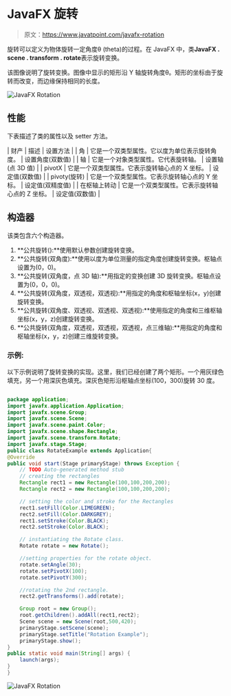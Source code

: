 # JavaFX 旋转

> 原文：<https://www.javatpoint.com/javafx-rotation>

旋转可以定义为物体旋转一定角度θ (theta)的过程。在 JavaFX 中，类**JavaFX . scene . transform . rotate**表示旋转变换。

该图像说明了旋转变换。图像中显示的矩形沿 Y 轴旋转角度θ。矩形的坐标由于旋转而改变，而边缘保持相同的长度。

![JavaFX Rotation](../img/a51aa424ea50f87945aebc8a464298e5.png)

## 性能

下表描述了类的属性以及 setter 方法。

| 财产 | 描述 | 设置方法 |
| 角 | 它是一个双类型属性。它以度为单位表示旋转角度。 | 设置角度(双数值) |
| 轴 | 它是一个对象类型属性。它代表旋转轴。 | 设置轴(点 3D 值) |
| pivotX | 它是一个双类型属性。它表示旋转轴心点的 X 坐标。 | 设定值(双数值) |
| pivoty(旋转) | 它是一个双类型属性。它表示旋转轴心点的 Y 坐标。 | 设定值(双精度值) |
| 在枢轴上转动 | 它是一个双类型属性。它表示旋转轴心点的 Z 坐标。 | 设定值(双数值) |

## 构造器

该类包含六个构造器。

1.  **公共旋转():**使用默认参数创建旋转变换。
2.  **公共旋转(双角度):**使用以度为单位测量的指定角度创建旋转变换。枢轴点设置为(0，0)。
3.  **公共旋转(双角度，点 3D 轴):**用指定的变换创建 3D 旋转变换。枢轴点设置为(0，0，0)。
4.  **公共旋转(双角度，双透视，双透视):**用指定的角度和枢轴坐标(x，y)创建旋转变换。
5.  **公共旋转(双角度、双透视、双透视、双透视):**使用指定的角度和三维枢轴坐标(x，y，z)创建旋转变换。
6.  **公共旋转(双角度，双透视，双透视，双透视，点三维轴):**用指定的角度和枢轴坐标(x，y，z)创建三维旋转变换。

### 示例:

以下示例说明了旋转变换的实现。这里，我们已经创建了两个矩形。一个用灰绿色填充，另一个用深灰色填充。深灰色矩形沿枢轴点坐标(100，300)旋转 30 度。

```java

package application;
import javafx.application.Application;
import javafx.scene.Group;
import javafx.scene.Scene;
import javafx.scene.paint.Color;
import javafx.scene.shape.Rectangle;
import javafx.scene.transform.Rotate;
import javafx.stage.Stage;
public class RotateExample extends Application{
@Override
public void start(Stage primaryStage) throws Exception {
	// TODO Auto-generated method stub
	// creating the rectangles 
	Rectangle rect1 = new Rectangle(100,100,200,200);
	Rectangle rect2 = new Rectangle(100,100,200,200);

	// setting the color and stroke for the Rectangles 	
	rect1.setFill(Color.LIMEGREEN);
	rect2.setFill(Color.DARKGREY);
	rect1.setStroke(Color.BLACK);
	rect2.setStroke(Color.BLACK);

	// instantiating the Rotate class. 
	Rotate rotate = new Rotate();

	//setting properties for the rotate object. 
	rotate.setAngle(30);
	rotate.setPivotX(100);
	rotate.setPivotY(300);

	//rotating the 2nd rectangle. 
	rect2.getTransforms().add(rotate);

	Group root = new Group();
	root.getChildren().addAll(rect1,rect2);
	Scene scene = new Scene(root,500,420);
	primaryStage.setScene(scene);
	primaryStage.setTitle("Rotation Example");
	primaryStage.show();
}
public static void main(String[] args) {
	launch(args);
}
}

```

![JavaFX Rotation](../img/da78fe232ef0bd94e081be1736910edc.png)